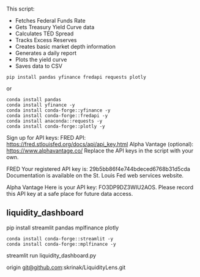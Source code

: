 This script:
* Fetches Federal Funds Rate
* Gets Treasury Yield Curve data
* Calculates TED Spread
* Tracks Excess Reserves
* Creates basic market depth information
* Generates a daily report
* Plots the yield curve
* Saves data to CSV

```
pip install pandas yfinance fredapi requests plotly
```
or
```
conda install pandas
conda install yfinance -y
conda install conda-forge::yfinance -y
conda install conda-forge::fredapi -y
conda install anaconda::requests -y
conda install conda-forge::plotly -y
```

Sign up for API keys:
FRED API: https://fred.stlouisfed.org/docs/api/api_key.html
Alpha Vantage (optional): https://www.alphavantage.co/
Replace the API keys in the script with your own.

FRED
Your registered API key is: 29b5bb86f4e744bdeced6768b31d5cda Documentation is available on the St. Louis Fed web services website.

Alpha Vantage
Here is your API key: FO3DP9DZ3WIU2AOS. Please record this API key at a safe place for future data access.

## liquidity_dashboard
pip install streamlit pandas mplfinance plotly
```
conda install conda-forge::streamlit -y
conda install conda-forge::mplfinance -y
```

streamlit run liquidity_dashboard.py

origin git@github.com:skrinak/LiquidityLens.git